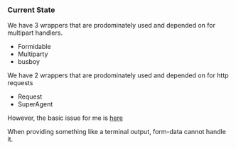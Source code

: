### Current State

We have 3 wrappers that are prodominately used and depended on for multipart handlers.

* Formidable
* Multiparty
* busboy

We have 2 wrappers that are prodominately used and depended on for http requests

* Request
* SuperAgent

However, the basic issue for me is [here](https://github.com/felixge/node-form-data/issues/90)

When providing something like a terminal output, form-data cannot handle it.